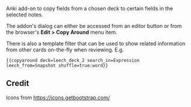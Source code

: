 Anki add-on to copy fields from a chosen deck to certain fields in the selected notes.

The addon's dialog can either be accessed from an editor button or from the browser's **Edit > Copy Around** menu item.

There is also a template filter that can be used to show related information from other cards on-the-fly when reviewing. E.g.

```
{{copyaround deck=leech_deck_2 search_in=Expression leech_from=Snapshot shuffle=true:word}}
```

## Credit

Icons from https://icons.getbootstrap.com/
